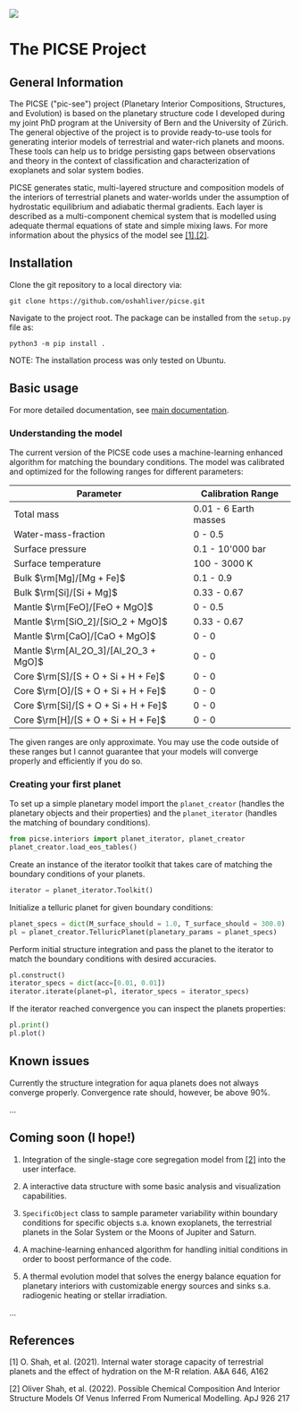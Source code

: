 ![](assets/chapter_hydro.png)

# The PICSE Project

## General Information

The PICSE ("pic-see") project (Planetary Interior Compositions, Structures, and Evolution) is based on the planetary structure code I developed during my joint PhD program at the University of Bern and the University of Zürich. The general objective of the project is to provide ready-to-use tools for generating interior models of terrestrial and water-rich planets and moons. These tools can help us to bridge persisting gaps between observations and theory in the context of classification and characterization of exoplanets and solar system bodies.

PICSE generates static, multi-layered structure and composition models of the interiors of terrestrial planets and water-worlds under the assumption of hydrostatic equilibrium and adiabatic thermal gradients. Each layer is described as a multi-component chemical system that is modelled using adequate thermal equations of state and simple mixing laws. For more information about the physics of the model see [[1],[2]](#1).

## Installation

Clone the git repository to a local directory via:

```
git clone https://github.com/oshahliver/picse.git
```

Navigate to the project root. The package can be installed from the `setup.py` file as:

```
python3 -m pip install .
```

NOTE: The installation process was only tested on Ubuntu.

## Basic usage

For more detailed documentation, see [main documentation](./docs/README.md).

### Understanding the model

The current version of the PICSE code uses a machine-learning enhanced algorithm for matching the boundary conditions. The model was calibrated and optimized for the following ranges for different parameters:

| Parameter                             | Calibration Range     |
| ------------------------------------- | --------------------- |
| Total mass                            | 0.01 - 6 Earth masses |
| Water-mass-fraction                   | 0 - 0.5               |
| Surface pressure                      | 0.1 - 10'000 bar      |
| Surface temperature                   | 100 - 3000 K          |
| Bulk $\rm[Mg]/[Mg + Fe]$              | 0.1 - 0.9             |
| Bulk $\rm[Si]/[Si + Mg]$              | 0.33 - 0.67           |
| Mantle $\rm[FeO]/[FeO + MgO]$         | 0 - 0.5               |
| Mantle $\rm[SiO_2]/[SiO_2 + MgO]$     | 0.33 - 0.67           |
| Mantle $\rm[CaO]/[CaO + MgO]$         | 0 - 0                 |
| Mantle $\rm[Al_2O_3]/[Al_2O_3 + MgO]$ | 0 - 0                 |
| Core $\rm[S]/[S + O + Si + H + Fe]$   | 0 - 0                 |
| Core $\rm[O]/[S + O + Si + H + Fe]$   | 0 - 0                 |
| Core $\rm[Si]/[S + O + Si + H + Fe]$  | 0 - 0                 |
| Core $\rm[H]/[S + O + Si + H + Fe]$   | 0 - 0                 |

The given ranges are only approximate. You may use the code outside of these ranges but I cannot guarantee that your models will converge properly and efficiently if you do so.

### Creating your first planet

To set up a simple planetary model import the `planet_creator` (handles the planetary objects and their properties) and the `planet_iterator` (handles the matching of boundary conditions).

```python
from picse.interiors import planet_iterator, planet_creator
planet_creator.load_eos_tables()
```

Create an instance of the iterator toolkit that takes care of matching the boundary conditions of your planets.

```python
iterator = planet_iterator.Toolkit()
```

Initialize a telluric planet for given boundary conditions:

```python
planet_specs = dict(M_surface_should = 1.0, T_surface_should = 300.0)
pl = planet_creator.TelluricPlanet(planetary_params = planet_specs)
```

Perform initial structure integration and pass the planet to the iterator to match the boundary conditions with desired accuracies.

```python
pl.construct()
iterator_specs = dict(acc=[0.01, 0.01])
iterator.iterate(planet=pl, iterator_specs = iterator_specs)
```

If the iterator reached convergence you can inspect the planets properties:

```python
pl.print()
pl.plot()
```

## Known issues

Currently the structure integration for aqua planets does not always converge properly. Convergence rate should, however, be above 90%.

...

## Coming soon (I hope!)

1. Integration of the single-stage core segregation model from [[2]](#1) into the user interface.

2. A interactive data structure with some basic analysis and visualization capabilities.

3. `SpecificObject` class to sample parameter variability within boundary conditions for specific objects s.a. known exoplanets, the terrestrial planets in the Solar System or the Moons of Jupiter and Saturn.

4. A machine-learning enhanced algorithm for handling initial conditions in order to boost performance of the code.

5. A thermal evolution model that solves the energy balance equation for planetary interiors with customizable energy sources and sinks s.a. radiogenic heating or stellar irradiation.

...

## References

<a id="1">[1]</a>
O. Shah, et al. (2021).
Internal water storage capacity of terrestrial planets and the effect of hydration on the M-R relation.
A&A 646, A162

<a id="2">[2]</a>
Oliver Shah, et al. (2022).
Possible Chemical Composition And Interior Structure Models Of Venus Inferred From Numerical Modelling.
ApJ 926 217
